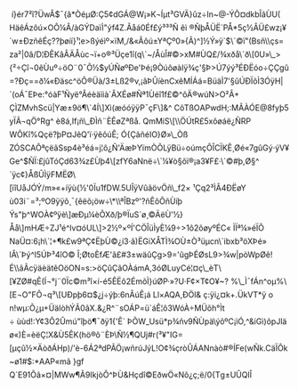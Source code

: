  í}ér7²î?ÜwÂ$¯{ã\*ÒéµØ:Ç5¢dGÁ@W¡»K¬Íµt³GVÄ}ûz÷In~@-ÝÕ¤dkbÎãÙU( HäêÁzôú×OÔ¼Â/àGÝDaïÌ"ýf4Z.Ãåá0Éf£ý³³³Ñ êì ®ÑþÅÜË´PÅ\*5ç½ÂÜ£wz¡¥´w±ÐzñêÉç??þøíí}¹¦e>ßý­éìº×ïM,/&«Âôú±YªÇº0»{Ã)^\]½Ý»ÿ\`$\`©ï"(Bsñ\\çs= za²|0â/D¦ÐÊKâÂÄÅùc¬ï+o®³Üçe1î(q\`~/ÅùÎ#©>xM#ÙQ£/¾xðå\`ð\[0U»\_>{²÷Çî¬0êÙuº÷öO¨0¯Õ½$yÚÑøºÐe'Þé¡9Òúôøàlÿ¾ç'§Þ>Ú7ýý³ÉÐËóo÷ÇÇgû=?Ðç==ð¼«Ðäsc^öÔ®Üà/3±Lß2®v,¡âÞÛíènCxêMÍÁá=BüäÌ7'§ûÚÐÏôÌ3ÓÿH|´(oÁ¯EÞe:°óàF¹Ñyë°Âéèäììà´ÂXÉø#Ñª1Ùéî1f£©^ôÄ®wúN>O²Â+ÇÌZMvhScü|Yæ±9ö¶\`4Í\]Xì(æóóÿÿP¯çF\]&^ CõTßOAPwdH;:MÃÀÓE@8fyþ5yÏÃ¬qÖ°Rg^ è8á,If¡ñ\_ÐÌñ¨ÈÊøZªßå. QmMiS\[\\ÖÚtR£5xôøáë¿ÑRP WÔKî%Qçë?þP¤JêQ'ï·ÿêôúÊ; Ó{ÇãñéIO}Ø»\_Òß ZÓSCAÔªçëãSsp4è³éá=j¦ô¿Ñ'ÄæÞYïmÒÕLÿBü÷oúmçÔÎCÏKÊ¸Øé«7gûGý·ýV¥Ge^$ÑÏ:£jûTóÇd63¾z£Ùþ4\[zfY6aNnë÷\`¼¥ò§õï®¡a3¥F£·\`©#þ,Ø§^´ÿc¢}ÅßÛÌÿFMËØ\[ïîUåJÓÝ/m»«+íÿù{½'0Ïu1fDW.5UÎÿVûãövÖñ\_f2× ¹Çq2³ÌÂ4ÐËøY ù03i¨=³;ºO9ÿÿõ¸¯{êëõ¡öw÷\*\\ªÎBzº­'?ñÊôÕñÙíþ Ýs"þ^WOÀ¢ºÿè\]æÐµ¼èÕXð/þ®ÏuS´ø¸©ÄëÙ'½}Åå\]mHÆ÷ZJ¹é^lv¤óUL\]>2½º×ºÍ'CÖÎüÌyÈ¼9÷>1ô2õøyºÉC« ÌÏª¼»éÏÕNaÜ¤:6¡h\`¦+¶k£w9ªÇ¢ËþÙ©¿í3·ã)ËGiXÅTÌ¾OÙ±Ò³üµcn\`ibxb³öXÞé» lÂ\`Þý^l5ÚÞ³4îO© Î;ØtoÈfÆ'ã£#3±wäûÇg>9='ûgÞÉØsL9>¾w|pòWpØê!É\\ãÃcÿäèätêOöON=s:>öÇûÇãOÀámA,3óØLuyCé¦¤ç\_èT\[¥ZØ#qÊ(Í¬°j¨0Ïc©m³î×í-é5ÊËô2ÉmõÌ}úØP·»?U·F¢×T¢O¥~? %\_Ì¯fÁn^oµ%\[E¬O"FÔ¬q³\[UÐpþ6¤$¿j÷ýþ:6nÂúÊ¡á Ll×AQA,ÐÖl& ç:ÿi¿¤k+.ÜkVT\*ÿ o n!wµ:Õ¿µ+ÜäIòhÝÃ0âX.&¿R^¨sOÁP=ü\`áÊ¦ô3WóÀ÷MÜõh°Ìt ÷ ùùd!:Y¢3Ô2Ûmú"îþö¶¯ðÿ1{'Ê\` ÞÕW\_Usü\*p¾ñv9ÑÙpä\\ýõºC¡ìÓ,^&iGì)ôpJläø«)È=èëÇ¦X&Ù5ÊK(hö®ô¨ÈÞ\\Ñ½¶QUj#r(³¥"IG=\[µçû½×ÄòðÁHp)/'è-6Á2ªdPÃÖ¡wñrúJýL!O¢¾çròÛÁANnàò#®ÍFe(wÑk.CäÏÔk~ø1#$:\*AAP«mã }gf Q\`E91Ôâ×¤|MWw¶Ã9IkjòÔ^ÞÙ&Hçdî©EðwÖ«Nõ¿ç;ë/0{Tg±UÛQlÎ